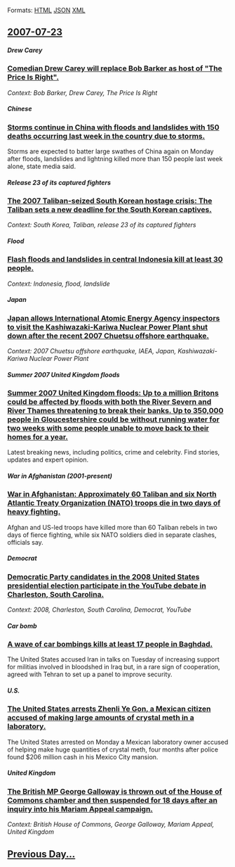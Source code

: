 
Formats: [HTML](2007/07/23/index.html)  [JSON](2007/07/23/index.json)  [XML](2007/07/23/index.xml)  

## [2007-07-23](/news/2007/07/23/index.md)

##### Drew Carey
### [ Comedian Drew Carey will replace Bob Barker as host of "The Price Is Right". ](/news/2007/07/23/comedian-drew-carey-will-replace-bob-barker-as-host-of-the-price-is-right.md)
_Context: Bob Barker, Drew Carey, The Price Is Right_

##### Chinese
### [ Storms continue in China with floods and landslides with 150 deaths occurring last week in the country due to storms. ](/news/2007/07/23/storms-continue-in-china-with-floods-and-landslides-with-150-deaths-occurring-last-week-in-the-country-due-to-storms.md)
Storms are expected to batter large swathes of China again on Monday after floods, landslides and lightning killed more than 150 people last week alone, state media said.

##### Release 23 of its captured fighters
### [ The 2007 Taliban-seized South Korean hostage crisis: The Taliban sets a new deadline for the South Korean captives. ](/news/2007/07/23/the-2007-taliban-seized-south-korean-hostage-crisis-the-taliban-sets-a-new-deadline-for-the-south-korean-captives.md)
_Context: South Korea, Taliban, release 23 of its captured fighters_

##### Flood
### [ Flash floods and landslides in central Indonesia kill at least 30 people. ](/news/2007/07/23/flash-floods-and-landslides-in-central-indonesia-kill-at-least-30-people.md)
_Context: Indonesia, flood, landslide_

##### Japan
### [ Japan allows International Atomic Energy Agency inspectors to visit the Kashiwazaki-Kariwa Nuclear Power Plant shut down after the recent 2007 Chuetsu offshore earthquake. ](/news/2007/07/23/japan-allows-international-atomic-energy-agency-inspectors-to-visit-the-kashiwazaki-kariwa-nuclear-power-plant-shut-down-after-the-recent-2.md)
_Context: 2007 Chuetsu offshore earthquake, IAEA, Japan, Kashiwazaki-Kariwa Nuclear Power Plant_

##### Summer 2007 United Kingdom floods
### [ Summer 2007 United Kingdom floods: Up to a million Britons could be affected by floods with both the River Severn and River Thames threatening to break their banks. Up to 350,000 people in Gloucestershire could be without running water for two weeks with some people unable to move back to their homes for a year. ](/news/2007/07/23/summer-2007-united-kingdom-floods-up-to-a-million-britons-could-be-affected-by-floods-with-both-the-river-severn-and-river-thames-threaten.md)
Latest breaking news, including politics, crime and celebrity. Find stories, updates and expert opinion.

##### War in Afghanistan (2001-present)
### [ War in Afghanistan: Approximately 60 Taliban and six North Atlantic Treaty Organization (NATO) troops die in two days of heavy fighting. ](/news/2007/07/23/war-in-afghanistan-approximately-60-taliban-and-six-north-atlantic-treaty-organization-nato-troops-die-in-two-days-of-heavy-fighting.md)
Afghan and US-led troops have killed more than 60 Taliban rebels in two days of fierce fighting, while six NATO soldiers died in separate clashes, officials say.

##### Democrat
### [ Democratic Party candidates in the 2008 United States presidential election participate in the YouTube debate in Charleston, South Carolina. ](/news/2007/07/23/democratic-party-candidates-in-the-2008-united-states-presidential-election-participate-in-the-youtube-debate-in-charleston-south-carolina.md)
_Context: 2008, Charleston, South Carolina, Democrat, YouTube_

##### Car bomb
### [ A wave of car bombings kills at least 17 people in Baghdad. ](/news/2007/07/23/a-wave-of-car-bombings-kills-at-least-17-people-in-baghdad.md)
The United States accused Iran in talks on Tuesday of increasing support for militias involved in bloodshed in Iraq but, in a rare sign of cooperation, agreed with Tehran to set up a panel to improve security.

##### U.S.
### [ The United States arrests Zhenli Ye Gon, a Mexican citizen accused of making large amounts of crystal meth in a laboratory. ](/news/2007/07/23/the-united-states-arrests-zhenli-ye-gon-a-mexican-citizen-accused-of-making-large-amounts-of-crystal-meth-in-a-laboratory.md)
The United States arrested on Monday a Mexican laboratory owner accused of helping make huge quantities of crystal meth, four months after police found $206 million cash in his Mexico City mansion.

##### United Kingdom
### [ The British MP George Galloway is thrown out of the House of Commons chamber and then suspended for 18 days after an inquiry into his Mariam Appeal campaign. ](/news/2007/07/23/the-british-mp-george-galloway-is-thrown-out-of-the-house-of-commons-chamber-and-then-suspended-for-18-days-after-an-inquiry-into-his-maria.md)
_Context: British House of Commons, George Galloway, Mariam Appeal, United Kingdom_

## [Previous Day...](/news/2007/07/22/index.md)

